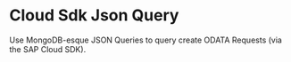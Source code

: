 # Cloud Sdk Json Query
Use MongoDB-esque JSON Queries to query create ODATA Requests (via the SAP Cloud SDK).
